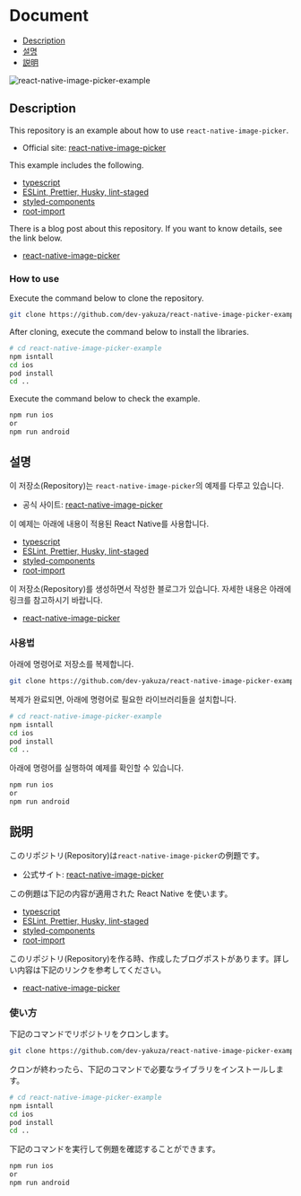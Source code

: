 # Document

- [Description](#description)
- [설명](#설명)
- [説明](#説明)

![react-native-image-picker-example](https://raw.githubusercontent.com/dev-yakuza/react-native-image-picker-example/master/react-native-image-picker-example.png)

## Description

This repository is an example about how to use `react-native-image-picker`.

- Official site: [react-native-image-picker](https://github.com/react-native-community/react-native-image-picker)

This example includes the following.

- [typescript](https://dev-yakuza.github.io/ko/react-native/typescript/)
- [ESLint, Prettier, Husky, lint-staged](https://dev-yakuza.github.io/ko/react-native/eslint-prettier-husky-lint-staged/)
- [styled-components](https://dev-yakuza.github.io/ko/react-native/styled-components/)
- [root-import](https://dev-yakuza.github.io/ko/react-native/root-import/)

There is a blog post about this repository. If you want to know details, see the link below.

- [react-native-image-picker](https://dev-yakuza.github.io/ko/react-native/react-native-image-picker/)

### How to use

Execute the command below to clone the repository.

```bash
git clone https://github.com/dev-yakuza/react-native-image-picker-example.git
```

After cloning, execute the command below to install the libraries.

```bash
# cd react-native-image-picker-example
npm isntall
cd ios
pod install
cd ..
```

Execute the command below to check the example.

```bash
npm run ios
or
npm run android
```

## 설명

이 저장소(Repository)는 `react-native-image-picker`의 예제를 다루고 있습니다.

- 공식 사이트: [react-native-image-picker](https://github.com/react-native-community/react-native-image-picker)

이 예제는 아래에 내용이 적용된 React Native를 사용합니다.

- [typescript](https://dev-yakuza.github.io/ko/react-native/typescript/)
- [ESLint, Prettier, Husky, lint-staged](https://dev-yakuza.github.io/ko/react-native/eslint-prettier-husky-lint-staged/)
- [styled-components](https://dev-yakuza.github.io/ko/react-native/styled-components/)
- [root-import](https://dev-yakuza.github.io/ko/react-native/root-import/)

이 저장소(Repository)를 생성하면서 작성한 블로그가 있습니다. 자세한 내용은 아래에 링크를 참고하시기 바랍니다.

- [react-native-image-picker](https://dev-yakuza.github.io/ko/react-native/react-native-image-picker/)

### 사용법

아래에 명령어로 저장소를 복제합니다.

```bash
git clone https://github.com/dev-yakuza/react-native-image-picker-example.git
```

복제가 완료되면, 아래에 명령어로 필요한 라이브러리들을 설치합니다.

```bash
# cd react-native-image-picker-example
npm isntall
cd ios
pod install
cd ..
```

아래에 명령어를 실행하여 예제를 확인할 수 있습니다.

```bash
npm run ios
or
npm run android
```

## 説明

このリポジトリ(Repository)は`react-native-image-picker`の例題です。

- 公式サイト: [react-native-image-picker](https://github.com/react-native-community/react-native-image-picker)

この例題は下記の内容が適用された React Native を使います。

- [typescript](https://dev-yakuza.github.io/ko/react-native/typescript/)
- [ESLint, Prettier, Husky, lint-staged](https://dev-yakuza.github.io/ko/react-native/eslint-prettier-husky-lint-staged/)
- [styled-components](https://dev-yakuza.github.io/ko/react-native/styled-components/)
- [root-import](https://dev-yakuza.github.io/ko/react-native/root-import/)

このリポジトリ(Repository)を作る時、作成したブログポストがあります。詳しい内容は下記のリンクを参考してください。

- [react-native-image-picker](https://dev-yakuza.github.io/ko/react-native/react-native-image-picker/)

### 使い方

下記のコマンドでリポジトリをクロンします。

```bash
git clone https://github.com/dev-yakuza/react-native-image-picker-example.git
```

クロンが終わったら、下記のコマンドで必要なライブラリをインストールします。

```bash
# cd react-native-image-picker-example
npm isntall
cd ios
pod install
cd ..
```

下記のコマンドを実行して例題を確認することができます。

```bash
npm run ios
or
npm run android
```
